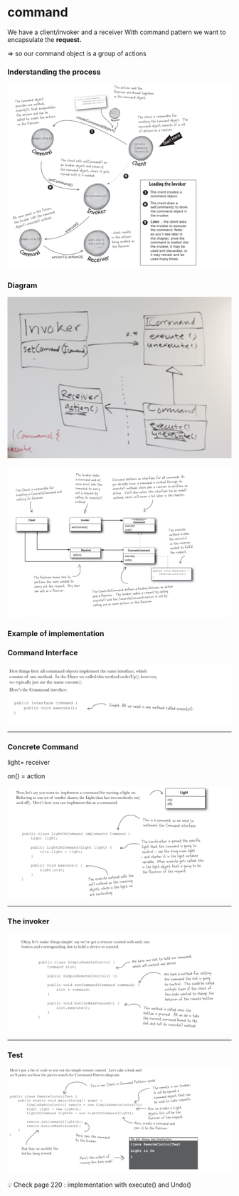 # command

We have a client/invoker and a receiver
With command pattern we want to encapsulate the **request.**

⇒ so our command object is a group of actions

### Inderstanding the process

![command%2013b7509dad9c43e8aea420df9a48ef90/Untitled.png](command%2013b7509dad9c43e8aea420df9a48ef90/Untitled.png)

### Diagram

![command%2013b7509dad9c43e8aea420df9a48ef90/Screenshot_2020-12-14_16.05.30.png](command%2013b7509dad9c43e8aea420df9a48ef90/Screenshot_2020-12-14_16.05.30.png)

![command%2013b7509dad9c43e8aea420df9a48ef90/Untitled%201.png](command%2013b7509dad9c43e8aea420df9a48ef90/Untitled%201.png)

### Example of implementation

### Command Interface

![command%2013b7509dad9c43e8aea420df9a48ef90/Untitled%202.png](command%2013b7509dad9c43e8aea420df9a48ef90/Untitled%202.png)

---

### Concrete Command

light= receiver

on() = action

![command%2013b7509dad9c43e8aea420df9a48ef90/Untitled%203.png](command%2013b7509dad9c43e8aea420df9a48ef90/Untitled%203.png)

---

### The invoker

![command%2013b7509dad9c43e8aea420df9a48ef90/Untitled%204.png](command%2013b7509dad9c43e8aea420df9a48ef90/Untitled%204.png)

---

### Test

![command%2013b7509dad9c43e8aea420df9a48ef90/Untitled%205.png](command%2013b7509dad9c43e8aea420df9a48ef90/Untitled%205.png)

<aside>
💡 Check page 220 : implementation with execute() and Undo()

</aside>
